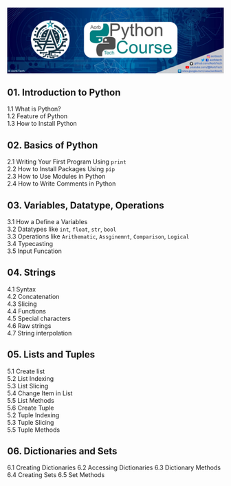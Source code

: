 ![Python Course](PythonCourse.png)

## 01. Introduction to Python
1.1 What is Python? </br>
1.2 Feature of Python </br>
1.3 How to Install Python </br>

## 02. Basics of Python 
2.1 Writing Your First Program Using `print` </br>
2.2 How to Install Packages Using `pip` </br>
2.3 How to Use Modules in Python </br>
2.4 How to Write Comments in Python </br>

## 03. Variables, Datatype, Operations
3.1 How a Define a  Variables </br>
3.2 Datatypes like `int`, `float`, `str`, `bool` </br>
3.3 Operations like `Arithematic`, `Assginemnt`, `Comparison`, `Logical` </br>
3.4 Typecasting </br>
3.5 Input Funcation </br>

## 04. Strings
4.1 Syntax </br>
4.2 Concatenation </br>
4.3 Slicing </br>
4.4 Functions </br>
4.5 Special characters </br>
4.6 Raw strings </br>
4.7 String interpolation </br>

## 05. Lists and Tuples
5.1 Create list </br>
5.2 List Indexing </br>
5.3 List Slicing </br>
5.4 Change Item in List </br>
5.5 List Methods </br>
5.6 Create Tuple </br>
5.2 Tuple Indexing </br>
5.3 Tuple Slicing </br>
5.5 Tuple Methods </br>

## 06. Dictionaries and Sets
6.1 Creating Dictionaries
6.2 Accessing Dictionaries
6.3 Dictionary Methods
6.4 Creating Sets
6.5 Set Methods
